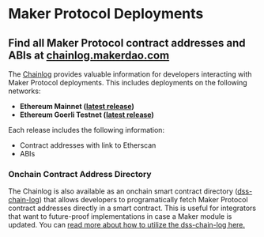 # Maker Protocol Deployments

## Find all Maker Protocol contract addresses and ABIs at [chainlog.makerdao.com](https://chainlog.makerdao.com/)

The [Chainlog](https://chainlog.makerdao.com/) provides valuable information for developers interacting with Maker Protocol deployments. This includes deployments on the following networks:&#x20;

* **Ethereum Mainnet (**[**latest release**](https://chainlog.makerdao.com/api/mainnet/active.json)**)**
* **Ethereum Goerli Testnet (**[**latest release**](https://chainlog.makerdao.com/api/goerli/active.json)**)**

Each release includes the following information:&#x20;

* Contract addresses with link to Etherscan
* ABIs

### Onchain Contract Address Directory

The Chainlog is also available as an onchain smart contract directory ([dss-chain-log](https://github.com/makerdao/dss-chain-log#dss-chain-log)) that allows developers to programatically fetch Maker Protocol contract addresses directly in a smart contract. This is useful for integrators that want to future-proof implementations in case a Maker module is updated. You can [read more about how to utilize the dss-chain-log here.](https://github.com/makerdao/dss-chain-log#dss-chain-log)

##
